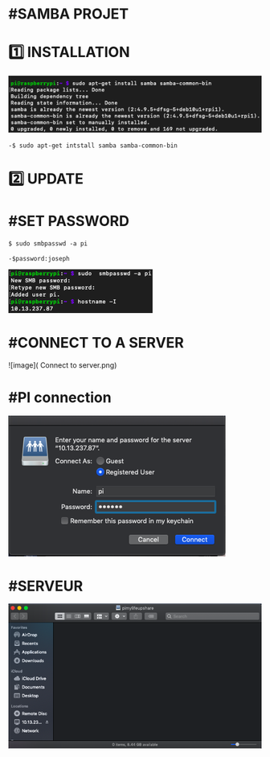 
# #SAMBA PROJET
 




 # :one: INSTALLATION
 
 ![image]( Sudo.png)
 
 ```
 -$ sudo apt-get intstall samba samba-common-bin
 
 ```
       
 
 # :two: UPDATE
      
      
 
  
   
   # #SET PASSWORD
   
   ```
 $ sudo smbpasswd -a pi
 ```
    -$password:joseph

 
![image]( password.png)

# #CONNECT TO A SERVER
  
  
 ![image]( Connect to server.png)
 
 
 
 # #PI connection
 ![image]( pi.png)


 # #SERVEUR


 ![image](Server.png)

